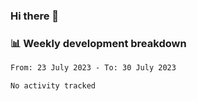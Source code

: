 ### Hi there 👋

### 📊 Weekly development breakdown
<!--START_SECTION:waka-->

```txt
From: 23 July 2023 - To: 30 July 2023

No activity tracked
```

<!--END_SECTION:waka-->

